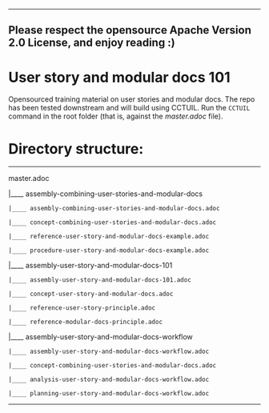 ----
Please respect the opensource Apache Version 2.0 License, and enjoy reading :)
----

# User story and modular docs 101
Opensourced training material on user stories and modular docs.
The repo has been tested downstream and will build using CCTUIL. Run the `CCTUIL` command in the root folder (that is, against the *master.adoc* file).

# Directory structure:

----
master.adoc

  |____ assembly-combining-user-stories-and-modular-docs

    |____ assembly-combining-user-stories-and-modular-docs.adoc

    |____ concept-combining-user-stories-and-modular-docs.adoc

    |____ reference-user-story-and-modular-docs-example.adoc

    |____ procedure-user-story-and-modular-docs-example.adoc

  |____ assembly-user-story-and-modular-docs-101

    |____ assembly-user-story-and-modular-docs-101.adoc

    |____ concept-user-story-and-modular-docs.adoc

    |____ reference-user-story-principle.adoc

    |____ reference-modular-docs-principle.adoc

  |____ assembly-user-story-and-modular-docs-workflow

    |____ assembly-user-story-and-modular-docs-workflow.adoc

    |____ concept-combining-user-stories-and-modular-docs.adoc

    |____ analysis-user-story-and-modular-docs-workflow.adoc

    |____ planning-user-story-and-modular-docs-workflow.adoc

----
